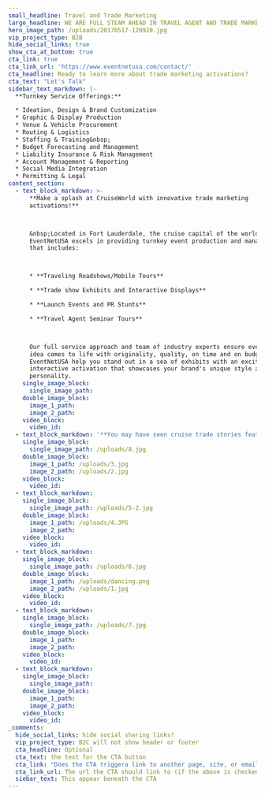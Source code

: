 ```yaml
---
small_headline: Travel and Trade Marketing
large_headline: WE ARE FULL STEAM AHEAD IN TRAVEL AGENT AND TRADE MARKETING ACTIVATIONS
hero_image_path: /uploads/20170517-120920.jpg
vip_project_type: B2B
hide_social_links: true
show_cta_at_bottom: true
cta_link: true
cta_link_url: 'https://www.eventnetusa.com/contact/'
cta_headline: Ready to learn more about trade marketing activations?
cta_text: "Let's Talk"
sidebar_text_markdown: |-
  **Turnkey Service Offerings:**

  * Ideation, Design & Brand Customization
  * Graphic & Display Production
  * Venue & Vehicle Procurement
  * Routing & Logistics
  * Staffing & Training&nbsp;
  * Budget Forecasting and Management
  * Liability Insurance & Risk Management
  * Account Management & Reporting
  * Social Media Integration
  * Permitting & Legal
content_section:
  - text_block_markdown: >-
      **Make a splash at CruiseWorld with innovative trade marketing
      activations!**



      &nbsp;Located in Fort Lauderdale, the cruise capital of the world,
      EventNetUSA excels in providing turnkey event production and management
      that includes:



      * **Traveling Roadshows/Mobile Tours**

      * **Trade show Exhibits and Interactive Displays**

      * **Launch Events and PR Stunts**

      * **Travel Agent Seminar Tours**



      Our full service approach and team of industry experts ensure every brand
      idea comes to life with originality, quality, on time and on budget. Let
      EventNetUSA help you stand out in a sea of exhibits with an exciting,
      interactive activation that showcases your brand's unique style and
      personality.
    single_image_block:
      single_image_path:
    double_image_block:
      image_1_path:
      image_2_path:
    video_block:
      video_id:
  - text_block_markdown: '**You may have seen cruise trade stories featuring our recent work for Carnival, including the first ever [AgentPalooza Tour](https://www.eventnetusa.com/work/carnival-cruise-line-agentpalooza/) and exciting displays at cruise trade events such as CLIA Cruise360.&nbsp;**'
    single_image_block:
      single_image_path: /uploads/8.jpg
    double_image_block:
      image_1_path: /uploads/3.jpg
      image_2_path: /uploads/2.jpg
    video_block:
      video_id:
  - text_block_markdown:
    single_image_block:
      single_image_path: /uploads/5-2.jpg
    double_image_block:
      image_1_path: /uploads/4.JPG
      image_2_path:
    video_block:
      video_id:
  - text_block_markdown:
    single_image_block:
      single_image_path: /uploads/6.jpg
    double_image_block:
      image_1_path: /uploads/dancing.png
      image_2_path: /uploads/1.jpg
    video_block:
      video_id:
  - text_block_markdown:
    single_image_block:
      single_image_path: /uploads/7.jpg
    double_image_block:
      image_1_path:
      image_2_path:
    video_block:
      video_id:
  - text_block_markdown:
    single_image_block:
      single_image_path:
    double_image_block:
      image_1_path:
      image_2_path:
    video_block:
      video_id:
_comments:
  hide_social_links: hide social sharing links?
  vip_project_type: B2C will not show header or footer
  cta_headline: Optional
  cta_text: the text for the CTA button
  cta_link: "Does the CTA triggera link to another page, site, or email? (note: use 'mailto:info@eventnetusa.com' format for an email address)"
  cta_link_url: The url the CTA should link to (if the above is checked)
  siebar_text: This appear beneath the CTA
---
```

